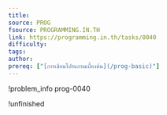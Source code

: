 ```yaml
---
title: 
source: PROG
fsource: PROGRAMMING.IN.TH
link: https://programming.in.th/tasks/0040
difficulty: 
tags: 
author: 
prereq: ["[การเขียนโปรแกรมเบื้องต้น](/prog-basic)"]
---
```


!problem_info prog-0040

!unfinished
